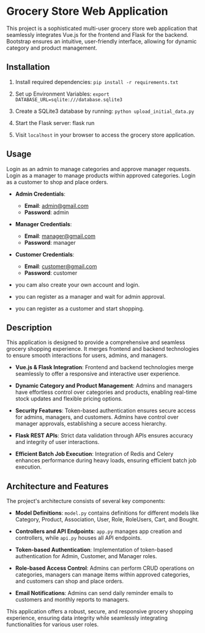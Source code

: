 # Grocery Store Web Application

This project is a sophisticated multi-user grocery store web application that seamlessly integrates Vue.js for the frontend and Flask for the backend. Bootstrap ensures an intuitive, user-friendly interface, allowing for dynamic category and product management.

## Installation

1. Install required dependencies:
`pip install -r requirements.txt`

2. Set up Environment Variables:
`export DATABASE_URL=sqlite:///database.sqlite3`

2. Create a SQLite3 database by running:
`python upload_initial_data.py`

3. Start the Flask server:
flask run

4. Visit `localhost` in your browser to access the grocery store application.

## Usage
Login as an admin to manage categories and approve manager requests. Login as a manager to manage products within approved categories. Login as a customer to shop and place orders.
- **Admin Credentials**:
    - **Email**: admin@gmail.com
    - **Password**: admin
- **Manager Credentials**:
    - **Email**: manager@gmail.com
    - **Password**: manager
- **Customer Credentials**:
    - **Email**: customer@gmail.com
    - **Password**: customer

- you cam also create your own account and login.
- you can register as a manager and wait for admin approval.
- you can register as a customer and start shopping.







## Description

This application is designed to provide a comprehensive and seamless grocery shopping experience. It merges frontend and backend technologies to ensure smooth interactions for users, admins, and managers.

- **Vue.js & Flask Integration**: Frontend and backend technologies merge seamlessly to offer a responsive and interactive user experience.

- **Dynamic Category and Product Management**: Admins and managers have effortless control over categories and products, enabling real-time stock updates and flexible pricing options.

- **Security Features**: Token-based authentication ensures secure access for admins, managers, and customers. Admins have control over manager approvals, establishing a secure access hierarchy.

- **Flask REST APIs**: Strict data validation through APIs ensures accuracy and integrity of user interactions.

- **Efficient Batch Job Execution**: Integration of Redis and Celery enhances performance during heavy loads, ensuring efficient batch job execution.

## Architecture and Features

The project's architecture consists of several key components:

- **Model Definitions**: `model.py` contains definitions for different models like Category, Product, Association, User, Role, RoleUsers, Cart, and Bought.

- **Controllers and API Endpoints**: `app.py` manages app creation and controllers, while `api.py` houses all API endpoints.

- **Token-based Authentication**: Implementation of token-based authentication for Admin, Customer, and Manager roles.

- **Role-based Access Control**: Admins can perform CRUD operations on categories, managers can manage items within approved categories, and customers can shop and place orders.

- **Email Notifications**: Admins can send daily reminder emails to customers and monthly reports to managers.

This application offers a robust, secure, and responsive grocery shopping experience, ensuring data integrity while seamlessly integrating functionalities for various user roles.

